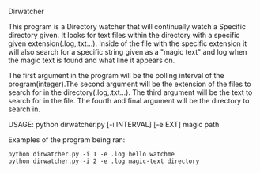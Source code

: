 Dirwatcher

This program is a Directory watcher that will continually watch a Specific directory given. It looks for text files within the directory with a specific given extension(.log,.txt...). Inside of the file with the specific extension it will also search for a specific string given as a "magic text" and log when the magic text is found and what line it appears on. 

The first argument in the program will be the polling interval of the program(integer).The second argument will be the extension of the files to search for in the directory(.log,.txt...). The third argument will be the text to search for in the file. The fourth and final argument will be the directory to search in.

USAGE: python dirwatcher.py [-i INTERVAL] [-e EXT] magic path

Examples of the program being ran:  
```
python dirwatcher.py -i 1 -e .log hello watchme  
python dirwatcher.py -i 2 -e .log magic-text directory  
```